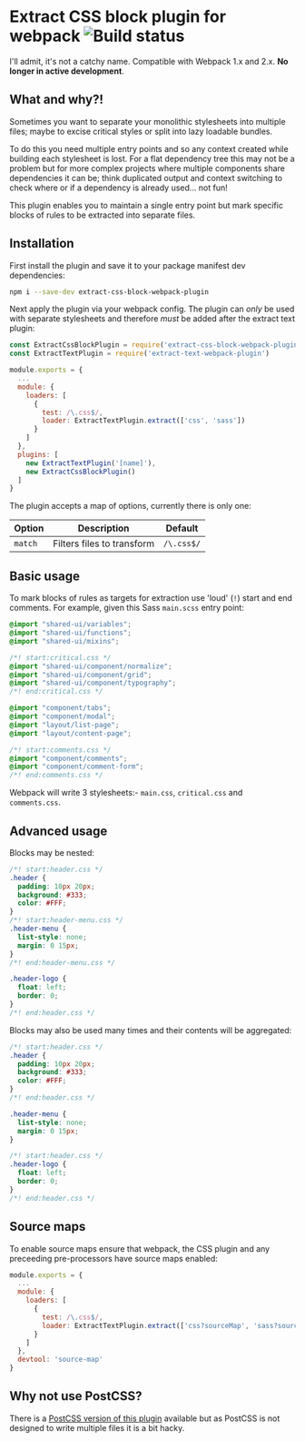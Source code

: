 # Extract CSS block plugin for webpack ![Build status](https://api.travis-ci.org/i-like-robots/extract-css-block-webpack-plugin.png)

I'll admit, it's not a catchy name. Compatible with Webpack 1.x and 2.x. **No longer in active development**.

## What and why?!

Sometimes you want to separate your monolithic stylesheets into multiple files; maybe to excise critical styles or split into lazy loadable bundles.

To do this you need multiple entry points and so any context created while building each stylesheet is lost. For a flat dependency tree this may not be a problem but for more complex projects where multiple components share dependencies it can be; think duplicated output and context switching to check where or if a dependency is already used... not fun!

This plugin enables you to maintain a single entry point but mark specific blocks of rules to be extracted into separate files.

## Installation

First install the plugin and save it to your package manifest dev dependencies:

```sh
npm i --save-dev extract-css-block-webpack-plugin
```

Next apply the plugin via your webpack config. The plugin can _only_ be used with separate stylesheets and therefore _must_ be added after the extract text plugin:

```js
const ExtractCssBlockPlugin = require('extract-css-block-webpack-plugin')
const ExtractTextPlugin = require('extract-text-webpack-plugin')

module.exports = {
  ...
  module: {
    loaders: [
      {
        test: /\.css$/,
        loader: ExtractTextPlugin.extract(['css', 'sass'])
      }
    ]
  },
  plugins: [
    new ExtractTextPlugin('[name]'),
    new ExtractCssBlockPlugin()
  ]
}
```

The plugin accepts a map of options, currently there is only one:

 Option  | Description                | Default
---------|----------------------------|-----------
 `match` | Filters files to transform | `/\.css$/`

## Basic usage

To mark blocks of rules as targets for extraction use 'loud' (`!`) start and end comments. For example, given this Sass `main.scss` entry point:

```scss
@import "shared-ui/variables";
@import "shared-ui/functions";
@import "shared-ui/mixins";

/*! start:critical.css */
@import "shared-ui/component/normalize";
@import "shared-ui/component/grid";
@import "shared-ui/component/typography";
/*! end:critical.css */

@import "component/tabs";
@import "component/modal";
@import "layout/list-page";
@import "layout/content-page";

/*! start:comments.css */
@import "component/comments";
@import "component/comment-form";
/*! end:comments.css */
```

Webpack will write 3 stylesheets:- `main.css`, `critical.css` and `comments.css`.

## Advanced usage

Blocks may be nested:

```css
/*! start:header.css */
.header {
  padding: 10px 20px;
  background: #333;
  color: #FFF;
}
/*! start:header-menu.css */
.header-menu {
  list-style: none;
  margin: 0 15px;
}
/*! end:header-menu.css */

.header-logo {
  float: left;
  border: 0;
}
/*! end:header.css */
```

Blocks may also be used many times and their contents will be aggregated:

```css
/*! start:header.css */
.header {
  padding: 10px 20px;
  background: #333;
  color: #FFF;
}
/*! end:header.css */

.header-menu {
  list-style: none;
  margin: 0 15px;
}

/*! start:header.css */
.header-logo {
  float: left;
  border: 0;
}
/*! end:header.css */
```

## Source maps

To enable source maps ensure that webpack, the CSS plugin and any preceeding pre-processors have source maps enabled:

```js
module.exports = {
  ...
  module: {
    loaders: [
      {
        test: /\.css$/,
        loader: ExtractTextPlugin.extract(['css?sourceMap', 'sass?sourceMap'])
      }
    ]
  },
  devtool: 'source-map'
}
```

## Why not use PostCSS?

There is a [PostCSS version of this plugin](https://www.npmjs.com/package/postcss-extract-css-block) available but as PostCSS is not designed to write multiple files it is a bit hacky.
